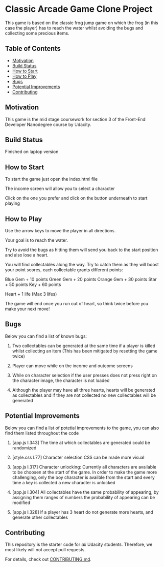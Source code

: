 # Classic Arcade Game Clone Project

This game is based on the classic frog jump game on which the frog (in this case the player) has to reach the water whilst avoiding the bugs and collecting some precious items.


## Table of Contents

* [Motivation](#motivation)
* [Build Status](#buildstatus)
* [How to Start](#howtostart)
* [How to Play](#howtoplay)
* [Bugs](#bugs)
* [Potential Improvements](#PotentialImprovements)
* [Contributing](#contributing)

## Motivation

This game is the mid stage coursework for section 3 of the Front-End Developer Nanodegree course by Udacity.

## Build Status

Finished on laptop version

## How to Start

To start the game just open the index.html file

The income screen will allow you to select a character

Click on the one you prefer and click on the button underneath to start playing

## How to Play

Use the arrow keys to move the player in all directions.

Your goal is to reach the water.

Try to avoid the bugs as hitting them will send you back to the start position and also lose a heart.

You will find collectables along the way. Try to catch them as they will boost your point scores, each collectable grants different points:

Blue Gem + 10 points
Green Gem + 20 points
Orange Gem + 30 points
Star + 50 points
Key + 60 points

Heart + 1 life (Max 3 lifes)

The game will end once you run out of heart, so think twice before you make your next move!

## Bugs

Below you can find a list of known bugs:

 1. Two collectables can be generated at the same time if a player is killed whilst collecting an item (This has been mitigated by resetting the game twice)

 2. Player can move while on the income and outcome screens

 3. While on character selection if the user presses does not press right on the character image, the character is not loaded

 4. Although the player may have all three hearts, hearts will be generated as collectables and if they are not collected no new collectables will be generated

## Potential Improvements

Below you can find a list of potetial improvements to the game, you can also find them listed throughout the code

 1. [app.js l.343] The time at which collectables are generated could be randomized

 2. [style.css l.77] Character selection CSS can be made more visual

 3. [app.js l.317] Character unlocking: Currently all characters are available to be choosen at the start of the game. In order to make the game more challenging, only the boy character is availble from the start and every time a key is collected a new character is unlocked

 4. [app.js l.304] All collectables have the same probability of appearing, by assigning them ranges of numbers the probability of appearing can be modified

 5. [app.js l.328] If a player has 3 heart do not generate more hearts, and generate other collectables


## Contributing

This repository is the starter code for _all_ Udacity students. Therefore, we most likely will not accept pull requests.

For details, check out [CONTRIBUTING.md](CONTRIBUTING.md).

